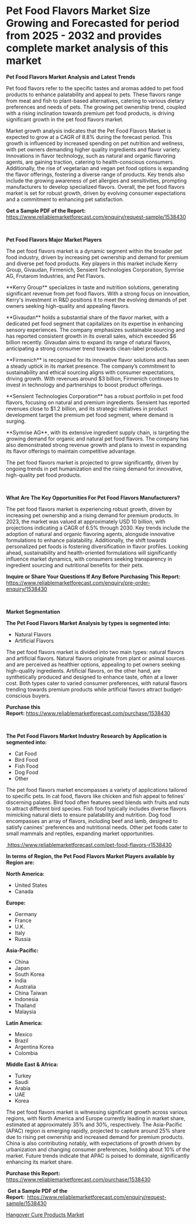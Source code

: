 <p><h1>Pet Food Flavors Market Size Growing and Forecasted for period from 2025 - 2032 and provides complete market analysis of this market</h1></p><p><strong>Pet Food Flavors Market Analysis and Latest Trends</strong></p>
<p><p>Pet food flavors refer to the specific tastes and aromas added to pet food products to enhance palatability and appeal to pets. These flavors range from meat and fish to plant-based alternatives, catering to various dietary preferences and needs of pets. The growing pet ownership trend, coupled with a rising inclination towards premium pet food products, is driving significant growth in the pet food flavors market.</p><p>Market growth analysis indicates that the Pet Food Flavors Market is expected to grow at a CAGR of 8.8% during the forecast period. This growth is influenced by increased spending on pet nutrition and wellness, with pet owners demanding higher quality ingredients and flavor variety. Innovations in flavor technology, such as natural and organic flavoring agents, are gaining traction, catering to health-conscious consumers. Additionally, the rise of vegetarian and vegan pet food options is expanding the flavor offerings, fostering a diverse range of products. Key trends also include the growing awareness of pet allergies and sensitivities, prompting manufacturers to develop specialized flavors. Overall, the pet food flavors market is set for robust growth, driven by evolving consumer expectations and a commitment to enhancing pet satisfaction.</p></p>
<p><strong>Get a Sample PDF of the Report:&nbsp;</strong> <a href="https://www.reliablemarketforecast.com/enquiry/request-sample/1538430?utm_campaign=2248&utm_medium=2&utm_source=Github&utm_content=ia&utm_term=04042025&utm_id=pet-food-flavors">https://www.reliablemarketforecast.com/enquiry/request-sample/1538430</a></p>
<p>&nbsp;</p>
<p><strong>Pet Food Flavors Major Market Players</strong></p>
<p><p>The pet food flavors market is a dynamic segment within the broader pet food industry, driven by increasing pet ownership and demand for premium and diverse pet food products. Key players in this market include Kerry Group, Givaudan, Firmenich, Sensient Technologies Corporation, Symrise AG, Frutarom Industries, and Pet Flavors.</p><p>**Kerry Group** specializes in taste and nutrition solutions, generating significant revenue from pet food flavors. With a strong focus on innovation, Kerry's investment in R&D positions it to meet the evolving demands of pet owners seeking high-quality and appealing flavors.</p><p>**Givaudan** holds a substantial share of the flavor market, with a dedicated pet food segment that capitalizes on its expertise in enhancing sensory experiences. The company emphasizes sustainable sourcing and has reported consistent growth in its overall sales, which exceeded $6 billion recently. Givaudan aims to expand its range of natural flavors, anticipating a strong consumer trend towards clean-label products.</p><p>**Firmenich** is recognized for its innovative flavor solutions and has seen a steady uptick in its market presence. The company’s commitment to sustainability and ethical sourcing aligns with consumer expectations, driving growth. With revenues around $3 billion, Firmenich continues to invest in technology and partnerships to boost product offerings.</p><p>**Sensient Technologies Corporation** has a robust portfolio in pet food flavors, focusing on natural and premium ingredients. Sensient has reported revenues close to $1.2 billion, and its strategic initiatives in product development target the premium pet food segment, where demand is surging.</p><p>**Symrise AG**, with its extensive ingredient supply chain, is targeting the growing demand for organic and natural pet food flavors. The company has also demonstrated strong revenue growth and plans to invest in expanding its flavor offerings to maintain competitive advantage.</p><p>The pet food flavors market is projected to grow significantly, driven by ongoing trends in pet humanization and the rising demand for innovative, high-quality pet food products.</p></p>
<p>&nbsp;</p>
<p><strong>What Are The Key Opportunities For Pet Food Flavors Manufacturers?</strong></p>
<p><p>The pet food flavors market is experiencing robust growth, driven by increasing pet ownership and a rising demand for premium products. In 2023, the market was valued at approximately USD 10 billion, with projections indicating a CAGR of 6.5% through 2030. Key trends include the adoption of natural and organic flavoring agents, alongside innovative formulations to enhance palatability. Additionally, the shift towards personalized pet foods is fostering diversification in flavor profiles. Looking ahead, sustainability and health-oriented formulations will significantly influence market dynamics, with consumers seeking transparency in ingredient sourcing and nutritional benefits for their pets.</p></p>
<p><strong>Inquire or Share Your Questions If Any Before Purchasing This Report:</strong> <a href="https://www.reliablemarketforecast.com/enquiry/pre-order-enquiry/1538430?utm_campaign=2248&utm_medium=2&utm_source=Github&utm_content=ia&utm_term=04042025&utm_id=pet-food-flavors">https://www.reliablemarketforecast.com/enquiry/pre-order-enquiry/1538430</a></p>
<p>&nbsp;</p>
<p><strong>Market Segmentation</strong></p>
<p><strong>The Pet Food Flavors Market Analysis by types is segmented into:</strong></p>
<p><ul><li>Natural Flavors</li><li>Artificial Flavors</li></ul></p>
<p><p>The pet food flavors market is divided into two main types: natural flavors and artificial flavors. Natural flavors originate from plant or animal sources and are perceived as healthier options, appealing to pet owners seeking high-quality ingredients. Artificial flavors, on the other hand, are synthetically produced and designed to enhance taste, often at a lower cost. Both types cater to varied consumer preferences, with natural flavors trending towards premium products while artificial flavors attract budget-conscious buyers.</p></p>
<p><strong>Purchase this Report:&nbsp;</strong><a href="https://www.reliablemarketforecast.com/purchase/1538430?utm_campaign=2248&utm_medium=2&utm_source=Github&utm_content=ia&utm_term=04042025&utm_id=pet-food-flavors">https://www.reliablemarketforecast.com/purchase/1538430</a></p>
<p>&nbsp;</p>
<p><strong>The Pet Food Flavors Market Industry Research by Application is segmented into:</strong></p>
<p><ul><li>Cat Food</li><li>Bird Food</li><li>Fish Food</li><li>Dog Food</li><li>Other</li></ul></p>
<p><p>The pet food flavors market encompasses a variety of applications tailored to specific pets. In cat food, flavors like chicken and fish appeal to felines’ discerning palates. Bird food often features seed blends with fruits and nuts to attract different bird species. Fish food typically includes diverse flavors mimicking natural diets to ensure palatability and nutrition. Dog food encompasses an array of flavors, including beef and lamb, designed to satisfy canines' preferences and nutritional needs. Other pet foods cater to small mammals and reptiles, expanding market opportunities.</p></p>
<p><a href="https://www.reliablemarketforecast.com/pet-food-flavors-r1538430?utm_campaign=2248&utm_medium=2&utm_source=Github&utm_content=ia&utm_term=04042025&utm_id=pet-food-flavors">&nbsp;https://www.reliablemarketforecast.com/pet-food-flavors-r1538430</a></p>
<p><strong>In terms of Region, the Pet Food Flavors Market Players available by Region are:</strong></p>
<p>
    <p> <strong> North America: </strong>
        <ul>
            <li>United States</li>
            <li>Canada</li>
        </ul>
        </p> 
    <p> <strong> Europe: </strong>
        <ul>
            <li>Germany</li>
            <li>France</li>
            <li>U.K.</li>
            <li>Italy</li>
            <li>Russia</li>
        </ul>
        </p> 
    <p> <strong> Asia-Pacific: </strong>
        <ul>
            <li>China</li>
            <li>Japan</li>
            <li>South Korea</li>
            <li>India</li>
            <li>Australia</li>
            <li>China Taiwan</li>
            <li>Indonesia</li>
            <li>Thailand</li>
            <li>Malaysia</li>
        </ul>
        </p> 
    <p> <strong> Latin America: </strong>
        <ul>
            <li>Mexico</li>
            <li>Brazil</li>
            <li>Argentina Korea</li>
            <li>Colombia</li>
        </ul>
        </p> 
    <p> <strong> Middle East & Africa: </strong>
        <ul>
            <li>Turkey</li>
            <li>Saudi</li>
            <li>Arabia</li>
            <li>UAE</li>
            <li>Korea</li>
        </ul>
    </p>
    </p>
<p><p>The pet food flavors market is witnessing significant growth across various regions, with North America and Europe currently leading in market share, estimated at approximately 35% and 30%, respectively. The Asia-Pacific (APAC) region is emerging rapidly, projected to capture around 25% share due to rising pet ownership and increased demand for premium products. China is also contributing notably, with expectations of growth driven by urbanization and changing consumer preferences, holding about 10% of the market. Future trends indicate that APAC is poised to dominate, significantly enhancing its market share.</p></p>
<p><strong>Purchase this Report: </strong><a href="https://www.reliablemarketforecast.com/purchase/1538430?utm_campaign=2248&utm_medium=2&utm_source=Github&utm_content=ia&utm_term=04042025&utm_id=pet-food-flavors">https://www.reliablemarketforecast.com/purchase/1538430</a></p>
<p>&nbsp;<strong>Get a Sample PDF of the Report:&nbsp;&nbsp;</strong><a href="https://www.reliablemarketforecast.com/enquiry/request-sample/1538430?utm_campaign=2248&utm_medium=2&utm_source=Github&utm_content=ia&utm_term=04042025&utm_id=pet-food-flavors">https://www.reliablemarketforecast.com/enquiry/request-sample/1538430</a></p>
<p><strong></strong></p>
<p><p><a href="https://github.com/marlanamarvn/Market-Research-Report-List-1/blob/main/hangover-cure-products-market.md?utm_campaign=2248&utm_medium=2&utm_source=Github&utm_content=ia&utm_term=04042025&utm_id=pet-food-flavors">Hangover Cure Products Market</a></p></p>